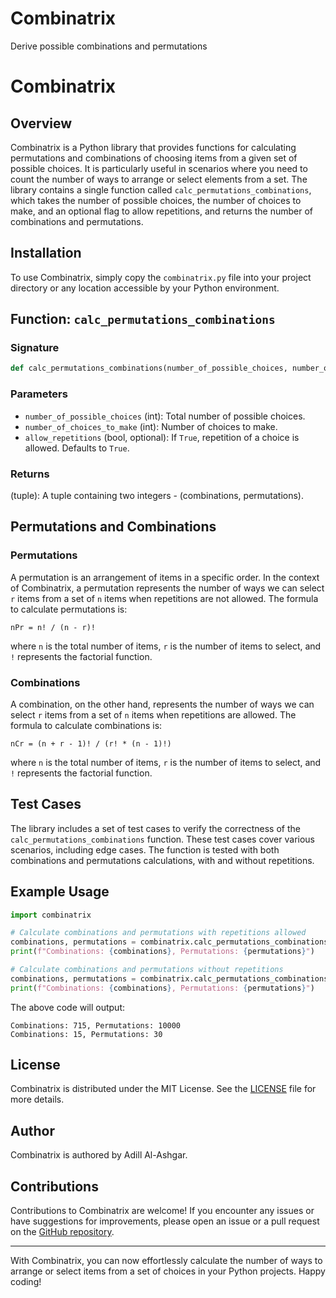 # Combinatrix
 Derive possible combinations and permutations


# Combinatrix

## Overview

Combinatrix is a Python library that provides functions for calculating permutations and combinations of choosing items from a given set of possible choices. It is particularly useful in scenarios where you need to count the number of ways to arrange or select elements from a set. The library contains a single function called `calc_permutations_combinations`, which takes the number of possible choices, the number of choices to make, and an optional flag to allow repetitions, and returns the number of combinations and permutations.

## Installation

To use Combinatrix, simply copy the `combinatrix.py` file into your project directory or any location accessible by your Python environment.

## Function: `calc_permutations_combinations`

### Signature

```python
def calc_permutations_combinations(number_of_possible_choices, number_of_choices_to_make, allow_repetitions=True)
```

### Parameters

- `number_of_possible_choices` (int): Total number of possible choices.
- `number_of_choices_to_make` (int): Number of choices to make.
- `allow_repetitions` (bool, optional): If `True`, repetition of a choice is allowed. Defaults to `True`.

### Returns

(tuple): A tuple containing two integers - (combinations, permutations).

## Permutations and Combinations

### Permutations

A permutation is an arrangement of items in a specific order. In the context of Combinatrix, a permutation represents the number of ways we can select `r` items from a set of `n` items when repetitions are not allowed. The formula to calculate permutations is:

```
nPr = n! / (n - r)!
```

where `n` is the total number of items, `r` is the number of items to select, and `!` represents the factorial function.

### Combinations

A combination, on the other hand, represents the number of ways we can select `r` items from a set of `n` items when repetitions are allowed. The formula to calculate combinations is:

```
nCr = (n + r - 1)! / (r! * (n - 1)!)
```

where `n` is the total number of items, `r` is the number of items to select, and `!` represents the factorial function.

## Test Cases

The library includes a set of test cases to verify the correctness of the `calc_permutations_combinations` function. These test cases cover various scenarios, including edge cases. The function is tested with both combinations and permutations calculations, with and without repetitions.

## Example Usage

```python
import combinatrix

# Calculate combinations and permutations with repetitions allowed
combinations, permutations = combinatrix.calc_permutations_combinations(10, 4, True)
print(f"Combinations: {combinations}, Permutations: {permutations}")

# Calculate combinations and permutations without repetitions
combinations, permutations = combinatrix.calc_permutations_combinations(6, 2, False)
print(f"Combinations: {combinations}, Permutations: {permutations}")
```

The above code will output:

```
Combinations: 715, Permutations: 10000
Combinations: 15, Permutations: 30
```

## License

Combinatrix is distributed under the MIT License. See the [LICENSE](LICENSE) file for more details.

## Author

Combinatrix is authored by Adill Al-Ashgar.

## Contributions

Contributions to Combinatrix are welcome! If you encounter any issues or have suggestions for improvements, please open an issue or a pull request on the [GitHub repository](https://github.com/username/repo).

---
With Combinatrix, you can now effortlessly calculate the number of ways to arrange or select items from a set of choices in your Python projects. Happy coding!